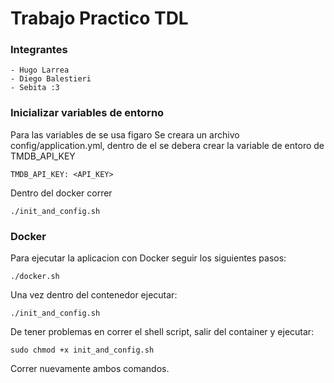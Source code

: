 # Trabajo Practico TDL 

### Integrantes
    - Hugo Larrea
    - Diego Balestieri
    - Sebita :3


### Inicializar variables de entorno

Para las variables de se usa figaro
Se creara un archivo config/application.yml, dentro de el
se debera crear la variable de entoro de TMDB_API_KEY

```
TMDB_API_KEY: <API_KEY>
```

Dentro del docker correr 
```
./init_and_config.sh
```

### Docker 

Para ejecutar la aplicacion con Docker seguir los siguientes pasos: 

```
./docker.sh
```
Una vez dentro del contenedor ejecutar: 

```
./init_and_config.sh
```

De tener problemas en correr el shell script, salir del container y ejecutar: 

```
sudo chmod +x init_and_config.sh
```
Correr nuevamente ambos comandos.
